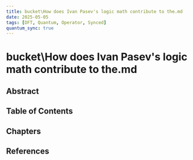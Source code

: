```yaml
---
title: bucket\How does Ivan Pasev's logic math contribute to the.md
date: 2025-05-05
tags: [DFT, Quantum, Operator, Synced]
quantum_sync: true
---
```

# bucket\How does Ivan Pasev's logic math contribute to the.md

## Abstract

## Table of Contents

## Chapters

## References

